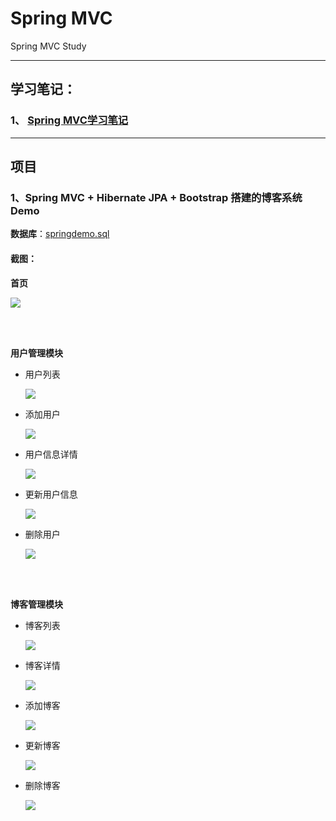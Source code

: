 # Spring MVC

Spring MVC Study

***

## 学习笔记：

### 1、 [Spring MVC学习笔记](springmvc.md)

***

## 项目

### 1、Spring MVC + Hibernate JPA + Bootstrap 搭建的博客系统 Demo

**数据库**：[springdemo.sql](sql/springdemo.sql)

#### 截图：

**首页**

  ![](pic/index.jpg)


<br>
<br>


**用户管理模块**

+ 用户列表

  ![](pic/userlist.jpg)

+ 添加用户

  ![](pic/addUser.jpg)

+ 用户信息详情

  ![](pic/userdetail.jpg)

+ 更新用户信息

  ![](pic/updateUser.jpg)

+ 删除用户

  ![](pic/deleteUser.jpg)

<br>
<br>

**博客管理模块**

+ 博客列表

  ![](pic/blogList.jpg)

+ 博客详情

  ![](pic/blogdetail.jpg)

+ 添加博客

  ![](pic/addBlog.jpg)

+ 更新博客

  ![](pic/updateBlog.jpg)

+ 删除博客

  ![](pic/deleteBlog.jpg)

